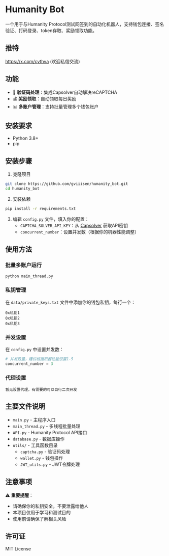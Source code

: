 # Humanity Bot

一个用于与Humanity Protocol测试网签到的自动化机器人，支持钱包连接、签名验证、打码登录、token存取、奖励领取功能。

## 推特
https://x.com/cythva
(欢迎私信交流)

## 功能

- 🎯 **验证码处理**：集成Capsolver自动解决reCAPTCHA
- 💰 **奖励领取**：自动领取每日奖励
- 📊 **多账户管理**：支持批量管理多个钱包账户

## 安装要求

- Python 3.8+
- pip

## 安装步骤

1. 克隆项目
```bash
git clone https://github.com/gviiisen/humanity_bot.git
cd humanity_bot
```

2. 安装依赖
```bash
pip install -r requirements.txt
```

3. 编辑 `config.py` 文件，填入你的配置：
   - `CAPTCHA_SOLVER_API_KEY`：从 [Capsolver](https://dashboard.capsolver.com/passport/register?inviteCode=V5F9qptdSjAj) 获取API密钥
   - `concurrent_number`：设置并发数（根据你的机器性能调整）

## 使用方法

### 批量多账户运行
```bash
python main_thread.py
```

### 私钥管理
在 `data/private_keys.txt` 文件中添加你的钱包私钥，每行一个：
```
0x私钥1
0x私钥2
0x私钥3
```

### 并发设置
在 `config.py` 中设置并发数：
```python
# 并发数量，建议根据机器性能设置1-5
concurrent_number = 3
```

### 代理设置
```
暂无设置代理，有需要的可以自行二次开发
```

## 主要文件说明

- `main.py` - 主程序入口
- `main_thread.py` - 多线程批量处理
- `API.py` - Humanity Protocol API接口
- `database.py` - 数据库操作
- `utils/` - 工具函数目录
  - `captcha.py` - 验证码处理
  - `wallet.py` - 钱包操作
  - `JWT_utils.py` - JWT令牌处理

## 注意事项

⚠️ **重要提醒**：
- 请确保你的私钥安全，不要泄露给他人
- 本项目仅用于学习和测试目的
- 使用前请确保了解相关风险

## 许可证

MIT License

